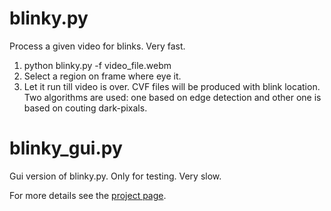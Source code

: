 # blinky.py

Process a given video for blinks. Very fast.

1. python blinky.py -f video_file.webm
2. Select a region on frame where eye it.
3. Let it run till video is over. CVF files will be produced with blink
   location. Two algorithms are used: one based on edge detection and other one
   is based on couting dark-pixals.


# blinky_gui.py

Gui version of blinky.py. Only for testing. Very slow.

For more details see the [project
page](https://dilawar.github.io/eye-blink-detector).
